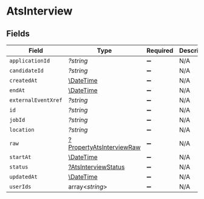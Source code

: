 # AtsInterview


## Fields

| Field                                                                      | Type                                                                       | Required                                                                   | Description                                                                |
| -------------------------------------------------------------------------- | -------------------------------------------------------------------------- | -------------------------------------------------------------------------- | -------------------------------------------------------------------------- |
| `applicationId`                                                            | *?string*                                                                  | :heavy_minus_sign:                                                         | N/A                                                                        |
| `candidateId`                                                              | *?string*                                                                  | :heavy_minus_sign:                                                         | N/A                                                                        |
| `createdAt`                                                                | [\DateTime](https://www.php.net/manual/en/class.datetime.php)              | :heavy_minus_sign:                                                         | N/A                                                                        |
| `endAt`                                                                    | [\DateTime](https://www.php.net/manual/en/class.datetime.php)              | :heavy_minus_sign:                                                         | N/A                                                                        |
| `externalEventXref`                                                        | *?string*                                                                  | :heavy_minus_sign:                                                         | N/A                                                                        |
| `id`                                                                       | *?string*                                                                  | :heavy_minus_sign:                                                         | N/A                                                                        |
| `jobId`                                                                    | *?string*                                                                  | :heavy_minus_sign:                                                         | N/A                                                                        |
| `location`                                                                 | *?string*                                                                  | :heavy_minus_sign:                                                         | N/A                                                                        |
| `raw`                                                                      | [?PropertyAtsInterviewRaw](../../models/shared/PropertyAtsInterviewRaw.md) | :heavy_minus_sign:                                                         | N/A                                                                        |
| `startAt`                                                                  | [\DateTime](https://www.php.net/manual/en/class.datetime.php)              | :heavy_minus_sign:                                                         | N/A                                                                        |
| `status`                                                                   | [?AtsInterviewStatus](../../models/shared/AtsInterviewStatus.md)           | :heavy_minus_sign:                                                         | N/A                                                                        |
| `updatedAt`                                                                | [\DateTime](https://www.php.net/manual/en/class.datetime.php)              | :heavy_minus_sign:                                                         | N/A                                                                        |
| `userIds`                                                                  | array<*string*>                                                            | :heavy_minus_sign:                                                         | N/A                                                                        |